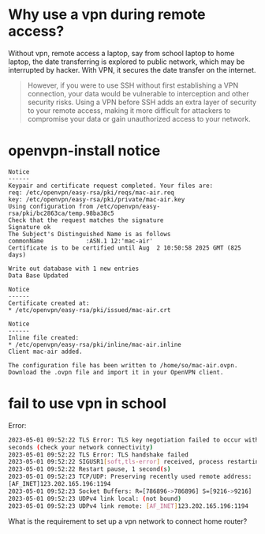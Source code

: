# Why use a vpn during remote access?
Without vpn, remote access a laptop, say from school laptop to home laptop, the 
date transferring is explored to public network, which may be interrupted by 
hacker.
With VPN, it secures the date transfer on the internet.

 > However, if you were to use SSH without first establishing a VPN connection, 
   your data would be vulnerable to interception and other security risks. Using a 
   VPN before SSH adds an extra layer of security to your remote access, making it 
   more difficult for attackers to compromise your data or gain unauthorized access 
   to your network.

# openvpn-install notice
```
Notice
------
Keypair and certificate request completed. Your files are:
req: /etc/openvpn/easy-rsa/pki/reqs/mac-air.req
key: /etc/openvpn/easy-rsa/pki/private/mac-air.key
Using configuration from /etc/openvpn/easy-rsa/pki/bc2863ca/temp.98ba38c5
Check that the request matches the signature
Signature ok
The Subject's Distinguished Name is as follows
commonName            :ASN.1 12:'mac-air'
Certificate is to be certified until Aug  2 10:50:58 2025 GMT (825 days)

Write out database with 1 new entries
Data Base Updated

Notice
------
Certificate created at:
* /etc/openvpn/easy-rsa/pki/issued/mac-air.crt

Notice
------
Inline file created:
* /etc/openvpn/easy-rsa/pki/inline/mac-air.inline
Client mac-air added.

The configuration file has been written to /home/so/mac-air.ovpn.
Download the .ovpn file and import it in your OpenVPN client.
```

# fail to use vpn in school
Error:
```sh
2023-05-01 09:52:22 TLS Error: TLS key negotiation failed to occur within 60 
seconds (check your network connectivity)
2023-05-01 09:52:22 TLS Error: TLS handshake failed
2023-05-01 09:52:22 SIGUSR1[soft,tls-error] received, process restarting
2023-05-01 09:52:22 Restart pause, 1 second(s)
2023-05-01 09:52:23 TCP/UDP: Preserving recently used remote address: 
[AF_INET]123.202.165.196:1194
2023-05-01 09:52:23 Socket Buffers: R=[786896->786896] S=[9216->9216]
2023-05-01 09:52:23 UDPv4 link local: (not bound)
2023-05-01 09:52:23 UDPv4 link remote: [AF_INET]123.202.165.196:1194
```

What is the requirement to set up a vpn network to connect home router?

